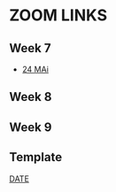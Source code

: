 # ZOOM LINKS

## Week 7
* [24 MAi](https://lewagon.zoom.us/j/89730078321?pwd=cWdOWTJOaXp6OXdDSUtiNUFobU9PZz09)

## Week 8
## Week 9

## Template

[DATE](https://lewagon.zoom.us/)
